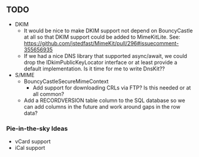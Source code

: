 ## TODO

* DKIM
  * It would be nice to make DKIM support not depend on BouncyCastle at all so
    that DKIM support could be added to MimeKitLite.
    See: https://github.com/jstedfast/MimeKit/pull/296#issuecomment-355656935
  * If we had a nice DNS library that supported async/await, we could drop the
    IDkimPublicKeyLocator interface or at least provide a default implementation.
    Is it time for me to write DnsKit??
* S/MIME
  * BouncyCastleSecureMimeContext
    * Add support for downloading CRLs via FTP? Is this needed or at all common?
  * Add a RECORDVERSION table column to the SQL database so we can add columns
    in the future and work around gaps in the row data?

### Pie-in-the-sky Ideas

* vCard support
* iCal support

